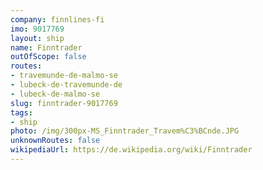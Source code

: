 ```yaml
---
company: finnlines-fi
imo: 9017769
layout: ship
name: Finntrader
outOfScope: false
routes:
- travemunde-de-malmo-se
- lubeck-de-travemunde-de
- lubeck-de-malmo-se
slug: finntrader-9017769
tags:
- ship
photo: /img/300px-MS_Finntrader_Travem%C3%BCnde.JPG
unknownRoutes: false
wikipediaUrl: https://de.wikipedia.org/wiki/Finntrader
---
```


